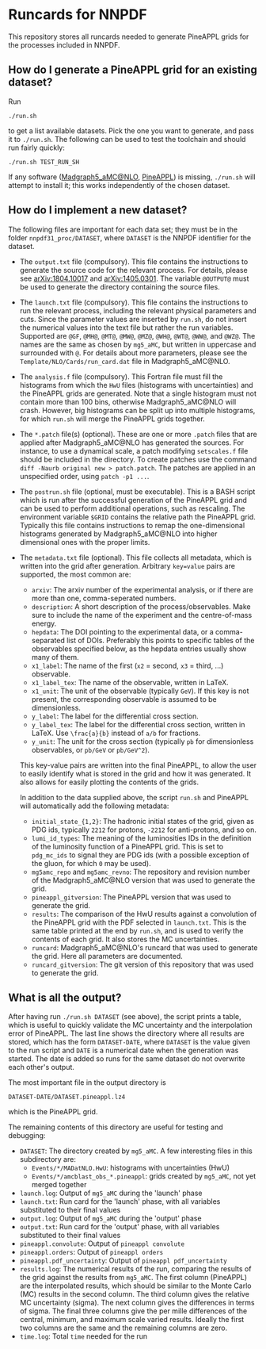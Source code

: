 # Runcards for NNPDF
This repository stores all runcards needed to generate PineAPPL grids for the
processes included in NNPDF.

## How do I generate a PineAPPL grid for an existing dataset?
Run

    ./run.sh

to get a list available datasets. Pick the one you want to generate, and pass
it to `./run.sh`. The following can be used to test the toolchain and should
run fairly quickly:

    ./run.sh TEST_RUN_SH

If any software ([Madgraph5_aMC@NLO](https://launchpad.net/mg5amcnlo),
[PineAPPL](https://github.com/N3PDF/pineappl)) is missing, `./run.sh` will
attempt to install it; this works independently of the chosen dataset.

## How do I implement a new dataset?
The following files are important for each data set; they must be in the folder
`nnpdf31_proc/DATASET`, where `DATASET` is the NNPDF identifier for the
dataset.

* The `output.txt` file (compulsory). This file contains the instructions to
  generate the source code for the relevant process. For details, please see
  [arXiv:1804.10017](http://arxiv.org/abs/arXiv:1804.10017) and
  [arXiv:1405.0301](http://arxiv.org/abs/arXiv:1405.0301). The variable
  `@OUTPUT@` must be used to generate the directory containing the source
  files.

* The `launch.txt` file (compulsory). This file contains the instructions to
  run the relevant process, including the relevant physical parameters and
  cuts. Since the parameter values are inserted by `run.sh`, do not insert the
  numerical values into the text file but rather the run variables. Supported
  are `@GF`, `@MH@`, `@MT@`, `@MW@`, `@MZ@`, `@WH@`, `@WT@`, `@WW@`, and
  `@WZ@`. The names are the same as chosen by `mg5_aMC`, but written in
  uppercase and surrounded with `@`. For details about more parameters, please
  see the `Template/NLO/Cards/run_card.dat` file in Madgraph5_aMC@NLO.

* The `analysis.f` file (compulsory). This Fortran file must fill the
  histograms from which the `HwU` files (histograms with uncertainties) and the
  PineAPPL grids are generated. Note that a single histogram must not contain
  more than 100 bins, otherwise Madgraph5_aMC@NLO will crash. However, big
  histograms can be split up into multiple histograms, for which `run.sh` will
  merge the PineAPPL grids together.

* The `*.patch` file(s) (optional). These are one or more `.patch` files that
  are applied after Madgraph5_aMC@NLO has generated the sources. For instance, to
  use a dynamical scale, a patch modifying `setscales.f` file should be
  included in the directory. To create patches use the command `diff -Naurb
  original new > patch.patch`. The patches are applied in an unspecified order,
  using `patch -p1 ...`.

* The `postrun.sh` file (optional, must be executable). This is a BASH script
  which is run after the successful generation of the PineAPPL grid and can be
  used to perform additional operations, such as rescaling. The environment
  variable `$GRID` contains the relative path the PineAPPL grid. Typically this
  file contains instructions to remap the one-dimensional histograms generated
  by Madgraph5_aMC@NLO into higher dimensional ones with the proper limits.

* The `metadata.txt` file (optional). This file collects all metadata, which is
  written into the grid after generation. Arbitrary `key=value` pairs are
  supported, the most common are:

  - `arxiv`: The arxiv number of the experimental analysis, or if there are
    more than one, comma-seperated numbers.
  - `description`: A short description of the process/observables. Make sure to
    include the name of the experiment and the centre-of-mass energy.
  - `hepdata`: The DOI pointing to the experimental data, or a comma-separated
    list of DOIs. Preferably this points to specific tables of the observables
    specified below, as the hepdata entries usually show many of them.
  - `x1_label`: The name of the first (`x2` = second, `x3` = third, ...)
    observable.
  - `x1_label_tex`: The name of the observable, written in LaTeX.
  - `x1_unit`: The unit of the observable (typically `GeV`). If this key is not
    present, the corresponding observable is assumed to be dimensionless.
  - `y_label`: The label for the differential cross section.
  - `y_label_tex`: The label for the differential cross section, written in
    LaTeX. Use `\frac{a}{b}` instead of `a/b` for fractions.
  - `y_unit`: The unit for the cross section (typically `pb` for dimensionless
    observables, or `pb/GeV` or `pb/GeV^2`).

  This key-value pairs are written into the final PineAPPL, to allow the user
  to easily identify what is stored in the grid and how it was generated. It
  also allows for easily plotting the contents of the grids.

  In addition to the data supplied above, the script `run.sh` and PineAPPL will
  automatically add the following metadata:

  - `initial_state_{1,2}`: The hadronic initial states of the grid, given as
    PDG ids, typically `2212` for protons, `-2212` for anti-protons, and so on.
  - `lumi_id_types`: The meaning of the luminosities IDs in the definition of
    the luminosity function of a PineAPPL grid. This is set to `pdg_mc_ids` to
    signal they are PDG ids (with a possible exception of the gluon, for which
    `0` may be used).
  - `mg5amc_repo` and `mg5amc_revno`: The repository and revision number of the
    Madgraph5_aMC@NLO version that was used to generate the grid.
  - `pineappl_gitversion`: The PineAPPL version that was used to generate the
    grid.
  - `results`: The comparison of the HwU results against a convolution of the
    PineAPPL grid with the PDF selected in `launch.txt`. This is the same table
    printed at the end by `run.sh`, and is used to verify the contents of each
    grid. It also stores the MC uncertainties.
  - `runcard`: Madgraph5_aMC@NLO's runcard that was used to generate the grid.
    Here all parameters are documented.
  - `runcard_gitversion`: The git version of this repository that was used to
    generate the grid.

## What is all the output?
After having run `./run.sh DATASET` (see above), the script prints a table,
which is useful to quickly validate the MC uncertainty and the interpolation
error of PineAPPL. The last line shows the directory where all results are
stored, which has the form `DATASET-DATE`, where `DATASET` is the value given
to the run script and `DATE` is a numerical date when the generation was
started. The date is added so runs for the same dataset do not overwrite each
other's output.

The most important file in the output directory is

    DATASET-DATE/DATASET.pineappl.lz4

which is the PineAPPL grid.

The remaining contents of this directory are useful for testing and debugging:

* `DATASET`: The directory created by `mg5_aMC`. A few interesting files in
  this subdirectory are:
  * `Events/*/MADatNLO.HwU`: histograms with uncertainties (HwU)
  * `Events/*/amcblast_obs_*.pineappl`: grids created by `mg5_aMC`, not yet
    merged together
* `launch.log`: Output of `mg5_aMC` during the 'launch' phase
* `launch.txt`: Run card for the 'launch' phase, with all variables substituted
  to their final values
* `output.log`: Output of `mg5_aMC` during the 'output' phase
* `output.txt`: Run card for the 'output' phase, with all variables substituted
  to their final values
* `pineappl.convolute`: Output of `pineappl convolute`
* `pineappl.orders`: Output of `pineappl orders`
* `pineappl.pdf_uncertainty`: Output of `pineappl pdf_uncertainty`
* `results.log`: The numerical results of the run, comparing the results of the
  grid against the results from `mg5_aMC`. The first column (PineAPPL) are the
  interpolated results, which should be similar to the Monte Carlo (MC) results
  in the second column. The third column gives the relative MC uncertainty
  (sigma). The next column gives the differences in terms of sigma. The final
  three columns give the per mille differences of the central, minimum, and
  maximum scale varied results. Ideally the first two columns are the same and
  the remaining columns are zero.
* `time.log`: Total `time` needed for the run
